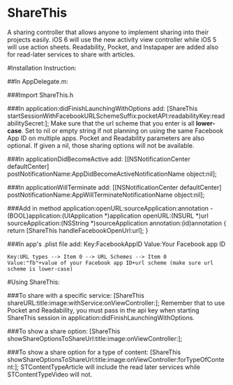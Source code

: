 ShareThis
=========

A sharing controller that allows anyone to implement sharing into their projects easily. iOS 6 will use the new activity view controller while iOS 5 will use action sheets. Readability, Pocket, and Instapaper are added also for read-later services to share with articles.

#Installation Instruction:

##In AppDelegate.m:

###Import ShareThis.h

###In application:didFinishLaunchingWithOptions add:
    [ShareThis startSessionWithFacebookURLSchemeSuffix:pocketAPI:readabilityKey:readabilitySecret:];
Make sure that the url scheme that you enter is all **lower-case**. Set to nil or empty string if not planning on using the same Facebook App ID on multiple apps. Pocket and Readability parameters are also optional. If given a nil, those sharing options will not be available.

###In applicationDidBecomeActive add:
    [[NSNotificationCenter defaultCenter] postNotificationName:AppDidBecomeActiveNotificationName object:nil];

###In applicationWillTerminate add:
    [[NSNotificationCenter defaultCenter] postNotificationName:AppWillTerminateNotificationName object:nil];

###Add in method application:openURL:sourceApplication:annotation
    - (BOOL)application:(UIApplication *)application openURL:(NSURL *)url sourceApplication:(NSString *)sourceApplication annotation:(id)annotation { return [ShareThis handleFacebookOpenUrl:url]; }

###In app's .plist file add:
    Key:FacebookAppID 
    Value:Your Facebook app ID

    Key:URL types --> Item 0 --> URL Schemes --> Item 0 
    Value:"fb"+value of your Facebook app ID+url scheme (make sure url scheme is lower-case)

#Using ShareThis:

###To share with a specific service:
    [ShareThis shareURL:title:image:withService:onViewController:];
Remember that to use Pocket and Readability, you must pass in the api key when starting ShareThis session in application:didFinishLaunchingWithOptions.

###To show a share option:
    [ShareThis showShareOptionsToShareUrl:title:image:onViewController:];

###To show a share option for a type of content:
    [ShareThis showShareOptionsToShareUrl:title:image:onViewController:forTypeOfContent:];
STContentTypeArticle will include the read later services while STContentTypeVideo will not.